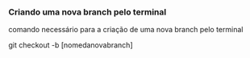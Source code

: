 ### Criando uma nova branch pelo terminal

comando necessário para a criação de uma nova branch pelo terminal

git checkout -b [nomedanovabranch]